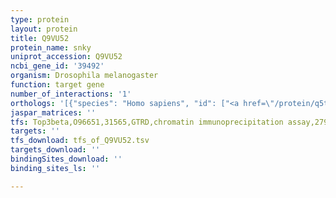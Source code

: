 ```yaml
---
type: protein
layout: protein
title: Q9VU52
protein_name: snky
uniprot_accession: Q9VU52
ncbi_gene_id: '39492'
organism: Drosophila melanogaster
function: target gene
number_of_interactions: '1'
orthologs: '[{"species": "Homo sapiens", "id": ["<a href=\"/protein/q5t197\">Q5T197</a>"]}, {"species": "Danio rerio", "id": ["<a href=\"/protein/f8w407\">F8W407</a>"]}, {"species": "Mus musculus", "id": ["<a href=\"/protein/q059y8\">Q059Y8</a>"]}, {"species": "Rattus norvegicus", "id": ["<a href=\"/protein/d3ze12\">D3ZE12</a>"]}]'
jaspar_matrices: ''
tfs: Top3beta,O96651,31565,GTRD,chromatin immunoprecipitation assay,27924024%5Buid%5D,No
targets: ''
tfs_download: tfs_of_Q9VU52.tsv
targets_download: ''
bindingSites_download: ''
binding_sites_ls: ''

---
```

